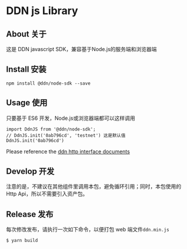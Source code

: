 # DDN js Library

## About 关于

这是 DDN javascript SDK，兼容基于Node.js的服务端和浏览器端

## Install 安装

```
npm install @ddn/node-sdk --save
```

## Usage 使用

只要基于 ES6 开发，Node.js或浏览器端都可以这样调用

```
import DdnJS from '@ddn/node-sdk';
// DdnJS.init('0ab796cd', 'testnet') 这是默认值
DdnJS.init('0ab796cd')
```

Please reference the [ddn http interface documents](https://github.com/ddnlink/ddn-docs/node-sdk-api.md)

## Develop 开发

注意的是，不建议在其他组件里调用本包，避免循环引用；同时，本包使用的 Http Api，所以不需要引入资产包。

## Release 发布

每次修改发布，请执行一次如下命令，以便打包 web 端文件`ddn.min.js`

```
$ yarn build
```